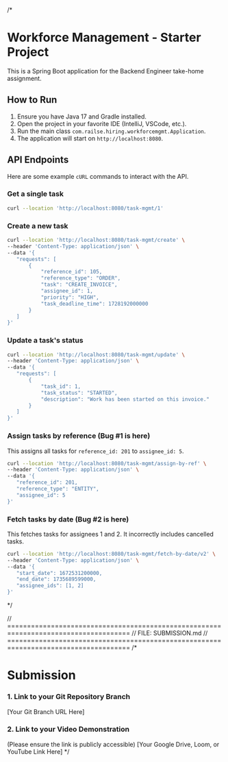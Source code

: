 /*
# Workforce Management - Starter Project


This is a Spring Boot application for the Backend Engineer take-home assignment.


## How to Run


1.  Ensure you have Java 17 and Gradle installed.
2.  Open the project in your favorite IDE (IntelliJ, VSCode, etc.).
3.  Run the main class `com.railse.hiring.workforcemgmt.Application`.
4.  The application will start on `http://localhost:8080`.


## API Endpoints


Here are some example `cURL` commands to interact with the API.


### Get a single task
```bash
curl --location 'http://localhost:8080/task-mgmt/1'
```


### Create a new task
```bash
curl --location 'http://localhost:8080/task-mgmt/create' \
--header 'Content-Type: application/json' \
--data '{
   "requests": [
       {
           "reference_id": 105,
           "reference_type": "ORDER",
           "task": "CREATE_INVOICE",
           "assignee_id": 1,
           "priority": "HIGH",
           "task_deadline_time": 1728192000000
       }
   ]
}'
```


### Update a task's status
```bash
curl --location 'http://localhost:8080/task-mgmt/update' \
--header 'Content-Type: application/json' \
--data '{
   "requests": [
       {
           "task_id": 1,
           "task_status": "STARTED",
           "description": "Work has been started on this invoice."
       }
   ]
}'
```


### Assign tasks by reference (Bug #1 is here)
This assigns all tasks for `reference_id: 201` to `assignee_id: 5`.
```bash
curl --location 'http://localhost:8080/task-mgmt/assign-by-ref' \
--header 'Content-Type: application/json' \
--data '{
   "reference_id": 201,
   "reference_type": "ENTITY",
   "assignee_id": 5
}'
```


### Fetch tasks by date (Bug #2 is here)
This fetches tasks for assignees 1 and 2. It incorrectly includes cancelled tasks.
```bash
curl --location 'http://localhost:8080/task-mgmt/fetch-by-date/v2' \
--header 'Content-Type: application/json' \
--data '{
   "start_date": 1672531200000,
   "end_date": 1735689599000,
   "assignee_ids": [1, 2]
}'
```
*/




// =====================================================================================
// FILE: SUBMISSION.md
// =====================================================================================
/*
# Submission


### 1. Link to your Git Repository Branch
[Your Git Branch URL Here]


### 2. Link to your Video Demonstration
(Please ensure the link is publicly accessible)
[Your Google Drive, Loom, or YouTube Link Here]
*/